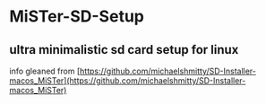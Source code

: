 # MiSTer-SD-Setup

## ultra minimalistic sd card setup for linux

info gleaned from [https://github.com/michaelshmitty/SD-Installer-macos_MiSTer](https://github.com/michaelshmitty/SD-Installer-macos_MiSTer)
